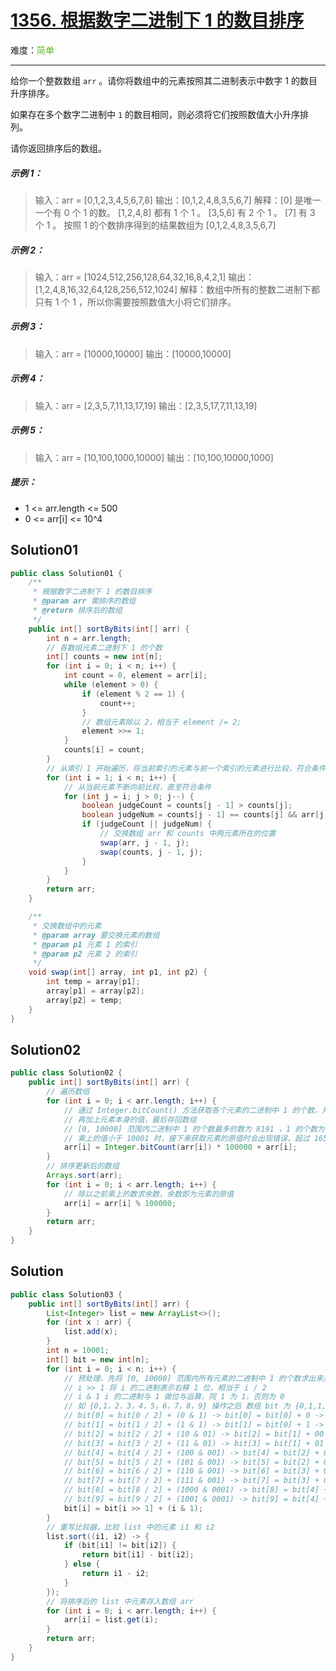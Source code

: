# [1356. 根据数字二进制下 1 的数目排序](https://leetcode-cn.com/problems/sort-integers-by-the-number-of-1-bits/)

难度：<span style='color:#5AB726;'>简单</span>

****

给你一个整数数组 `arr` 。请你将数组中的元素按照其二进制表示中数字 1 的数目升序排序。

如果存在多个数字二进制中 `1` 的数目相同，则必须将它们按照数值大小升序排列。

请你返回排序后的数组。

##### 示例 1：

> 输入：arr = [0,1,2,3,4,5,6,7,8]
  输出：[0,1,2,4,8,3,5,6,7]
  解释：[0] 是唯一一个有 0 个 1 的数。
  [1,2,4,8] 都有 1 个 1 。
  [3,5,6] 有 2 个 1 。
  [7] 有 3 个 1 。
  按照 1 的个数排序得到的结果数组为 [0,1,2,4,8,3,5,6,7]

##### 示例 2：

> 输入：arr = [1024,512,256,128,64,32,16,8,4,2,1]
  输出：[1,2,4,8,16,32,64,128,256,512,1024]
  解释：数组中所有的整数二进制下都只有 1 个 1 ，所以你需要按照数值大小将它们排序。

##### 示例 3：

> 输入：arr = [10000,10000]
  输出：[10000,10000]
  
##### 示例 4：

> 输入：arr = [2,3,5,7,11,13,17,19]
  输出：[2,3,5,17,7,11,13,19]

##### 示例 5：

> 输入：arr = [10,100,1000,10000]
输出：[10,100,10000,1000]

##### 提示：

* 1 <= arr.length <= 500
* 0 <= arr[i] <= 10^4

## Solution01

```java
public class Solution01 {
    /**
     * 根据数字二进制下 1 的数目排序
     * @param arr 需排序的数组
     * @return 排序后的数组
     */
    public int[] sortByBits(int[] arr) {
        int n = arr.length;
        // 各数组元素二进制下 1 的个数
        int[] counts = new int[n];
        for (int i = 0; i < n; i++) {
            int count = 0, element = arr[i];
            while (element > 0) {
                if (element % 2 == 1) {
                    count++;
                }
                // 数组元素除以 2，相当于 element /= 2;
                element >>= 1;
            }
            counts[i] = count;
        }
        // 从索引 1 开始遍历，将当前索引的元素与前一个索引的元素进行比较，符合条件则进行下一循环，不符合条件则与前一元素进行交换
        for (int i = 1; i < n; i++) {
            // 从当前元素不断向前比较，直至符合条件
            for (int j = i; j > 0; j--) {
                boolean judgeCount = counts[j - 1] > counts[j];
                boolean judgeNum = counts[j - 1] == counts[j] && arr[j - 1] > arr[i];
                if (judgeCount || judgeNum) {
                    // 交换数组 arr 和 counts 中两元素所在的位置
                    swap(arr, j - 1, j);
                    swap(counts, j - 1, j);
                }
            }
        }
        return arr;
    }

    /**
     * 交换数组中的元素
     * @param array 要交换元素的数组
     * @param p1 元素 1 的索引
     * @param p2 元素 2 的索引
     */
    void swap(int[] array, int p1, int p2) {
        int temp = array[p1];
        array[p1] = array[p2];
        array[p2] = temp;
    }
}
```

## Solution02

```java
public class Solution02 {
    public int[] sortByBits(int[] arr) {
        // 遍历数组
        for (int i = 0; i < arr.length; i++) {
            // 通过 Integer.bitCount() 方法获取各个元素的二进制中 1 的个数，并将其乘以 [10001, 165190419] 范围内的任意一个数
            // 再加上元素本身的值，最后存回数组
            // [0, 10000] 范围内二进制中 1 的个数最多的数为 8191 ，1 的个数为 13 个
            // 乘上的值小于 10001 时，接下来获取元素的原值时会出现错误，超过 165190419 时会造成溢出
            arr[i] = Integer.bitCount(arr[i]) * 100000 + arr[i];
        }
        // 排序更新后的数组
        Arrays.sort(arr);
        for (int i = 0; i < arr.length; i++) {
            // 除以之前乘上的数求余数，余数即为元素的原值
            arr[i] = arr[i] % 100000;
        }
        return arr;
    }
}
```

## Solution

```java
public class Solution03 {
    public int[] sortByBits(int[] arr) {
        List<Integer> list = new ArrayList<>();
        for (int x : arr) {
            list.add(x);
        }
        int n = 10001;
        int[] bit = new int[n];
        for (int i = 0; i < n; i++) {
            // 预处理，先将 [0, 10000] 范围内所有元素的二进制中 1 的个数求出来并存入数组
            // i >> 1 将 i 的二进制表示右移 1 位，相当于 i / 2
            // i & 1 i 的二进制与 1 做位与运算，同 1 为 1，否则为 0
            // 如 {0,1，2，3，4，5，6，7，8，9} 操作之后 数组 bit 为 {0,1,1,2,1,2,2,3,1,2}
            // bit[0] = bit[0 / 2] + (0 & 1) -> bit[0] = bit[0] + 0 -> bit[0] = 0
            // bit[1] = bit[1 / 2] + (1 & 1) -> bit[1] = bit[0] + 1 -> bit[1] = 1
            // bit[2] = bit[2 / 2] + (10 & 01) -> bit[2] = bit[1] + 00 -> bit[2] = 1
            // bit[3] = bit[3 / 2] + (11 & 01) -> bit[3] = bit[1] + 01 -> bit[3] = 2
            // bit[4] = bit[4 / 2] + (100 & 001) -> bit[4] = bit[2] + 000 -> bit[4] = 1
            // bit[5] = bit[5 / 2] + (101 & 001) -> bit[5] = bit[2] + 001 -> bit[5] = 2
            // bit[6] = bit[6 / 2] + (110 & 001) -> bit[6] = bit[3] + 000 -> bit[6] = 2
            // bit[7] = bit[7 / 2] + (111 & 001) -> bit[7] = bit[3] + 001 -> bit[7] = 3
            // bit[8] = bit[8 / 2] + (1000 & 0001) -> bit[8] = bit[4] + 0000 -> bit[8] = 1
            // bit[9] = bit[9 / 2] + (1001 & 0001) -> bit[9] = bit[4] + 0001 -> bit[9] = 2
            bit[i] = bit[i >> 1] + (i & 1);
        }
        // 重写比较器，比较 list 中的元素 i1 和 i2
        list.sort((i1, i2) -> {
            if (bit[i1] != bit[i2]) {
                return bit[i1] - bit[i2];
            } else {
                return i1 - i2;
            }
        });
        // 将排序后的 list 中元素存入数组 arr
        for (int i = 0; i < arr.length; i++) {
            arr[i] = list.get(i);
        }
        return arr;
    }
}
```